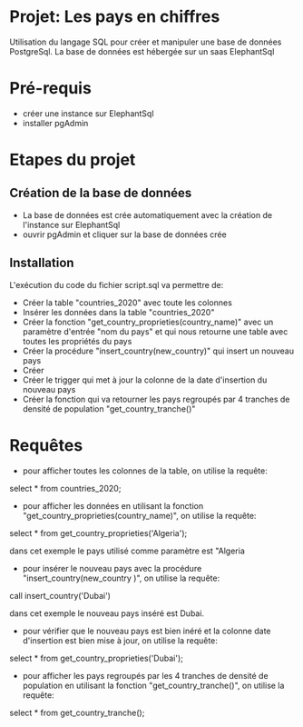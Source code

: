 # Projet: Les pays en chiffres
Utilisation du langage SQL pour créer et manipuler une base de données PostgreSql.
La base de données est hébergée sur un saas ElephantSql


# Pré-requis
* créer une instance sur ElephantSql
* installer pgAdmin

# Etapes du projet

## Création de la base de données                                                                        
* La base de données est crée automatiquement avec la création de l'instance sur ElephantSql  
* ouvrir pgAdmin et cliquer sur la base de données crée

## Installation
L'exécution du code du fichier script.sql va permettre de:
*  Créer la table "countries_2020" avec toute les colonnes
* Insérer les données dans la table "countries_2020"
* Créer la fonction "get_country_proprieties(country_name)" avec un paramètre d'entrée "nom du pays" et qui nous retourne une table avec toutes les propriétés du pays
* Créer la procédure "insert_country(new_country)" qui insert un nouveau pays
* Créer 
* Créer le trigger qui met à jour la colonne de la date d'insertion du nouveau pays
* Créer la fonction qui va retourner les pays regroupés par 4 tranches de densité de population "get_country_tranche()"

# Requêtes

* pour afficher toutes les colonnes de la table, on utilise la requête:

select * from countries_2020;

* pour afficher les données en utilisant  la fonction  "get_country_proprieties(country_name)", on utilise la requête:

select * from get_country_proprieties('Algeria');      

dans cet exemple le pays utilisé comme paramètre est  "Algeria

* pour insérer le nouveau pays avec la procédure  "insert_country(new_country )", on utilise la requête:

call insert_country('Dubai')

dans cet exemple le nouveau pays inséré est Dubai.

* pour vérifier que le nouveau pays est bien inéré et la colonne date d'insertion est bien mise à jour, on utilise la requête:

select * from get_country_proprieties('Dubai');  

* pour afficher les pays regroupés par les 4 tranches de densité de population en utilisant la fonction "get_country_tranche()", on utilise la requête:

select * from get_country_tranche();
